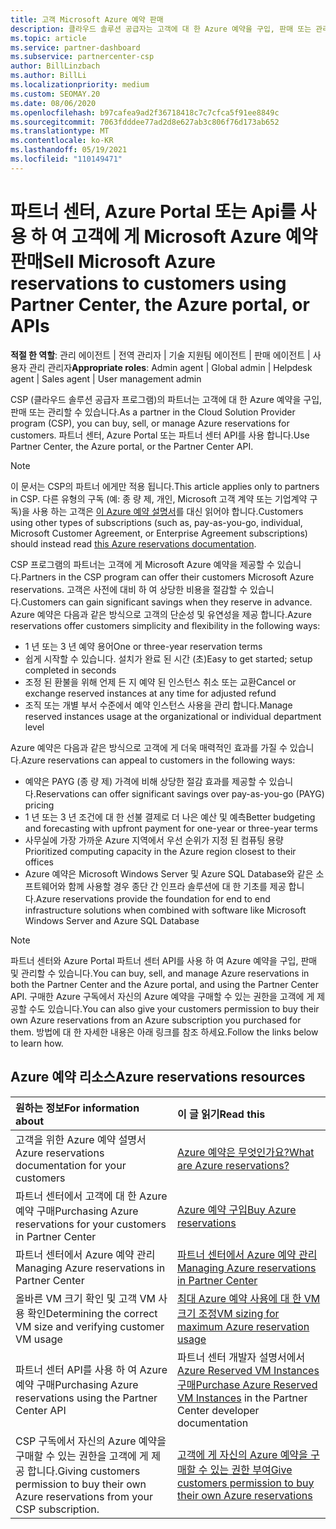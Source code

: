 ```yaml
---
title: 고객 Microsoft Azure 예약 판매
description: 클라우드 솔루션 공급자는 고객에 대 한 Azure 예약을 구입, 판매 또는 관리할 수 있습니다. 파트너 센터, Azure Portal 또는 파트너 센터 API를 사용 합니다.
ms.topic: article
ms.service: partner-dashboard
ms.subservice: partnercenter-csp
author: BillLinzbach
ms.author: BillLi
ms.localizationpriority: medium
ms.custom: SEOMAY.20
ms.date: 08/06/2020
ms.openlocfilehash: b97cafea9ad2f36718418c7c7cfca5f91ee8849c
ms.sourcegitcommit: 7063fdddee77ad2d8e627ab3c806f76d173ab652
ms.translationtype: MT
ms.contentlocale: ko-KR
ms.lasthandoff: 05/19/2021
ms.locfileid: "110149471"
---
```

# <a name="sell-microsoft-azure-reservations-to-customers-using-partner-center-the-azure-portal-or-apis"></a><span data-ttu-id="2d49c-104">파트너 센터, Azure Portal 또는 Api를 사용 하 여 고객에 게 Microsoft Azure 예약 판매</span><span class="sxs-lookup"><span data-stu-id="2d49c-104">Sell Microsoft Azure reservations to customers using Partner Center, the Azure portal, or APIs</span></span>

<span data-ttu-id="2d49c-105">**적절 한 역할**: 관리 에이전트 | 전역 관리자 | 기술 지원팀 에이전트 | 판매 에이전트 | 사용자 관리 관리자</span><span class="sxs-lookup"><span data-stu-id="2d49c-105">**Appropriate roles**: Admin agent | Global admin | Helpdesk agent | Sales agent | User management admin</span></span>

<span data-ttu-id="2d49c-106">CSP (클라우드 솔루션 공급자 프로그램)의 파트너는 고객에 대 한 Azure 예약을 구입, 판매 또는 관리할 수 있습니다.</span><span class="sxs-lookup"><span data-stu-id="2d49c-106">As a partner in the Cloud Solution Provider program (CSP), you can buy, sell, or manage Azure reservations for customers.</span></span> <span data-ttu-id="2d49c-107">파트너 센터, Azure Portal 또는 파트너 센터 API를 사용 합니다.</span><span class="sxs-lookup"><span data-stu-id="2d49c-107">Use Partner Center, the Azure portal, or the Partner Center API.</span></span>

> [!NOTE]
> <span data-ttu-id="2d49c-108">이 문서는 CSP의 파트너 에게만 적용 됩니다.</span><span class="sxs-lookup"><span data-stu-id="2d49c-108">This article applies only to partners in CSP.</span></span> <span data-ttu-id="2d49c-109">다른 유형의 구독 (예: 종 량 제, 개인, Microsoft 고객 계약 또는 기업계약 구독)을 사용 하는 고객은 [이 Azure 예약 설명서](/azure/cost-management-billing/reservations)를 대신 읽어야 합니다.</span><span class="sxs-lookup"><span data-stu-id="2d49c-109">Customers using other types of subscriptions (such as, pay-as-you-go, individual, Microsoft Customer Agreement, or Enterprise Agreement subscriptions) should instead read [this Azure reservations documentation](/azure/cost-management-billing/reservations).</span></span>

<span data-ttu-id="2d49c-110">CSP 프로그램의 파트너는 고객에 게 Microsoft Azure 예약을 제공할 수 있습니다.</span><span class="sxs-lookup"><span data-stu-id="2d49c-110">Partners in the CSP program can offer their customers Microsoft Azure reservations.</span></span> <span data-ttu-id="2d49c-111">고객은 사전에 대비 하 여 상당한 비용을 절감할 수 있습니다.</span><span class="sxs-lookup"><span data-stu-id="2d49c-111">Customers can gain significant savings when they reserve in advance.</span></span> <span data-ttu-id="2d49c-112">Azure 예약은 다음과 같은 방식으로 고객의 단순성 및 유연성을 제공 합니다.</span><span class="sxs-lookup"><span data-stu-id="2d49c-112">Azure reservations offer customers simplicity and flexibility in the following ways:</span></span>

- <span data-ttu-id="2d49c-113">1 년 또는 3 년 예약 용어</span><span class="sxs-lookup"><span data-stu-id="2d49c-113">One or three-year reservation terms</span></span>
- <span data-ttu-id="2d49c-114">쉽게 시작할 수 있습니다. 설치가 완료 된 시간 (초)</span><span class="sxs-lookup"><span data-stu-id="2d49c-114">Easy to get started; setup completed in seconds</span></span>
- <span data-ttu-id="2d49c-115">조정 된 환불을 위해 언제 든 지 예약 된 인스턴스 취소 또는 교환</span><span class="sxs-lookup"><span data-stu-id="2d49c-115">Cancel or exchange reserved instances at any time for adjusted refund</span></span>
- <span data-ttu-id="2d49c-116">조직 또는 개별 부서 수준에서 예약 인스턴스 사용을 관리 합니다.</span><span class="sxs-lookup"><span data-stu-id="2d49c-116">Manage reserved instances usage at the organizational or individual department level</span></span>

<span data-ttu-id="2d49c-117">Azure 예약은 다음과 같은 방식으로 고객에 게 더욱 매력적인 효과를 가질 수 있습니다.</span><span class="sxs-lookup"><span data-stu-id="2d49c-117">Azure reservations can appeal to customers in the following ways:</span></span>

- <span data-ttu-id="2d49c-118">예약은 PAYG (종 량 제) 가격에 비해 상당한 절감 효과를 제공할 수 있습니다.</span><span class="sxs-lookup"><span data-stu-id="2d49c-118">Reservations can offer significant savings over pay-as-you-go (PAYG) pricing</span></span>
- <span data-ttu-id="2d49c-119">1 년 또는 3 년 조건에 대 한 선불 결제로 더 나은 예산 및 예측</span><span class="sxs-lookup"><span data-stu-id="2d49c-119">Better budgeting and forecasting with upfront payment for one-year or three-year terms</span></span>
- <span data-ttu-id="2d49c-120">사무실에 가장 가까운 Azure 지역에서 우선 순위가 지정 된 컴퓨팅 용량</span><span class="sxs-lookup"><span data-stu-id="2d49c-120">Prioritized computing capacity in the Azure region closest to their offices</span></span>
- <span data-ttu-id="2d49c-121">Azure 예약은 Microsoft Windows Server 및 Azure SQL Database와 같은 소프트웨어와 함께 사용할 경우 종단 간 인프라 솔루션에 대 한 기초를 제공 합니다.</span><span class="sxs-lookup"><span data-stu-id="2d49c-121">Azure reservations provide the foundation for end to end infrastructure solutions when combined with software like Microsoft Windows Server and Azure SQL Database</span></span>

>[!NOTE]
> <span data-ttu-id="2d49c-122">파트너 센터와 Azure Portal 파트너 센터 API를 사용 하 여 Azure 예약을 구입, 판매 및 관리할 수 있습니다.</span><span class="sxs-lookup"><span data-stu-id="2d49c-122">You can buy, sell, and manage Azure reservations in both the Partner Center and the Azure portal, and using the Partner Center API.</span></span> <span data-ttu-id="2d49c-123">구매한 Azure 구독에서 자신의 Azure 예약을 구매할 수 있는 권한을 고객에 게 제공할 수도 있습니다.</span><span class="sxs-lookup"><span data-stu-id="2d49c-123">You can also give your customers permission to buy their own Azure reservations from an Azure subscription you purchased for them.</span></span> <span data-ttu-id="2d49c-124">방법에 대 한 자세한 내용은 아래 링크를 참조 하세요.</span><span class="sxs-lookup"><span data-stu-id="2d49c-124">Follow the links below to learn how.</span></span>

## <a name="azure-reservations-resources"></a><span data-ttu-id="2d49c-125">Azure 예약 리소스</span><span class="sxs-lookup"><span data-stu-id="2d49c-125">Azure reservations resources</span></span>

|<span data-ttu-id="2d49c-126">**원하는 정보**</span><span class="sxs-lookup"><span data-stu-id="2d49c-126">**For information about**</span></span>   |<span data-ttu-id="2d49c-127">**이 글 읽기**</span><span class="sxs-lookup"><span data-stu-id="2d49c-127">**Read this**</span></span>    |
|:-----------------------------|:-----------------|
| <span data-ttu-id="2d49c-128">고객을 위한 Azure 예약 설명서</span><span class="sxs-lookup"><span data-stu-id="2d49c-128">Azure reservations documentation for your customers</span></span> | [<span data-ttu-id="2d49c-129">Azure 예약은 무엇인가요?</span><span class="sxs-lookup"><span data-stu-id="2d49c-129">What are Azure reservations?</span></span>](/azure/billing/billing-save-compute-costs-reservations)
|<span data-ttu-id="2d49c-130">파트너 센터에서 고객에 대 한 Azure 예약 구매</span><span class="sxs-lookup"><span data-stu-id="2d49c-130">Purchasing Azure reservations for your customers in Partner Center</span></span>   |[<span data-ttu-id="2d49c-131">Azure 예약 구입</span><span class="sxs-lookup"><span data-stu-id="2d49c-131">Buy Azure reservations</span></span>](azure-reservations-buying.md)
|<span data-ttu-id="2d49c-132">파트너 센터에서 Azure 예약 관리</span><span class="sxs-lookup"><span data-stu-id="2d49c-132">Managing Azure reservations in Partner Center</span></span> | [<span data-ttu-id="2d49c-133">파트너 센터에서 Azure 예약 관리</span><span class="sxs-lookup"><span data-stu-id="2d49c-133">Managing Azure reservations in Partner Center</span></span>](azure-reservations-manage.md)
|<span data-ttu-id="2d49c-134">올바른 VM 크기 확인 및 고객 VM 사용 확인</span><span class="sxs-lookup"><span data-stu-id="2d49c-134">Determining the correct VM size and verifying customer VM usage</span></span>   |[<span data-ttu-id="2d49c-135">최대 Azure 예약 사용에 대 한 VM 크기 조정</span><span class="sxs-lookup"><span data-stu-id="2d49c-135">VM sizing for maximum Azure reservation usage</span></span>](azure-usage.md)   |
|<span data-ttu-id="2d49c-136">파트너 센터 API를 사용 하 여 Azure 예약 구매</span><span class="sxs-lookup"><span data-stu-id="2d49c-136">Purchasing Azure reservations using the Partner Center API</span></span> | <span data-ttu-id="2d49c-137">파트너 센터 개발자 설명서에서 [Azure Reserved VM Instances 구매](/partner-center/develop/purchase-azure-reservations)</span><span class="sxs-lookup"><span data-stu-id="2d49c-137">[Purchase Azure Reserved VM Instances](/partner-center/develop/purchase-azure-reservations) in the Partner Center developer documentation</span></span>   |
|<span data-ttu-id="2d49c-138">CSP 구독에서 자신의 Azure 예약을 구매할 수 있는 권한을 고객에 게 제공 합니다.</span><span class="sxs-lookup"><span data-stu-id="2d49c-138">Giving customers permission to buy their own Azure reservations from your CSP subscription.</span></span> | [<span data-ttu-id="2d49c-139">고객에 게 자신의 Azure 예약을 구매할 수 있는 권한 부여</span><span class="sxs-lookup"><span data-stu-id="2d49c-139">Give customers permission to buy their own Azure reservations</span></span>](give-customers-permission.md)   |